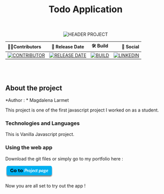 <!-- Improved compatibility of back to top link: See: https://github.com/Magda-dev -->
<a name="readme-top"></a>
<!--
*** Thanks for checking out this Heroku project
*** Don't forget to give the project a star!
*** Thanks again! Now go create your AWESOME Heroku App! :D
-->
<!-- HEADER README -->
<div align="center">  
  <h1>Todo Application</h1></br></br>
   <img margin-bottom="3em" src="/images/todo-md.png" alt="HEADER PROJECT" width="950" height="500">


| 👩‍💼Contributors      |📅 Release Date             |🛠    Build              |🧪 Social  |
|:----   |:----:    |:----:    |----:    |
| [![CONTRIBUTOR](https://img.shields.io/badge/Larmet-white?style=flat&label=Magdalena%20&labelColor=%23000000&color=%2361DBD1)](https://www.linkedin.com/in/magdalenalarmet-salesforce-developpeur/)      | [![RELEASE DATE](https://img.shields.io/badge/September%202023-white?style=flat&label=Snapshot&labelColor=%23000000&color=%23FFFFFF)](https://github.com/MadinaDvlpr/todoApp)      |  [![BUILD](https://img.shields.io/badge/passed-brightgreen?style=flat&label=BUILD&labelColor=%23000000&color=%2361f522)](https://github.com/MadinaDvlpr/todoApp)      |   [![LINKEDIN](https://img.shields.io/badge/Magdalena%20Larmet-white?style=flat&label=Linkedin&labelColor=%23000000&color=%23004182&link=https%3A%2F%2Fwww.linkedin.com%2Fin%2Fmagdalenalarmet-salesforce-developpeur%2F)](https://www.linkedin.com/in/magdalenalarmet-salesforce-developpeur/) |   

</div></br></br>
<!-- PROJECT SHIELDS -->
<!--
*** I'm using markdown "reference style" links for readability.
*** Reference links are enclosed in brackets [ ] instead of parentheses ( ).
*** See the bottom of this document for the declaration of the reference variables
*** for contributors-url, forks-url, etc. This is an optional, concise syntax you may use.
*** https://www.markdownguide.org/basic-syntax/#reference-style-links
-->




## About the project
*Author : * Magdalena Larmet

This project is one of the first javascript project I worked on as a student.

### Technologies and Languages

This is Vanilla Javascript project. 


### Using the web app

Download the git files or simply go to my portfolio here :</br>

<a href="https://madinadvlpr.github.io/madina_dvlpr.github.io/todo2.html">
  <img width="150px" alt="Deploy to Salesforce"
       src="assets/img/btn-md.png">
</a>
</br>

Now you are all set to try out the app ! 


